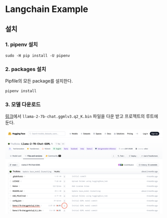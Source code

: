 # Langchain Example



## 설치

### 1. pipenv 설치

```
sudo -H pip install -U pipenv
```

### 2. packages 설치

Pipfile의 모든 package를 설치한다.

```
pipenv install
```

### 3. 모델 다운로드

[링크](https://huggingface.co/TheBloke/Llama-2-7B-Chat-GGML/tree/main)에서 `llama-2-7b-chat.ggmlv3.q2_K.bin` 파일을 다운 받고 프로젝트의 루트에 둔다.

![](/llama-download.png)